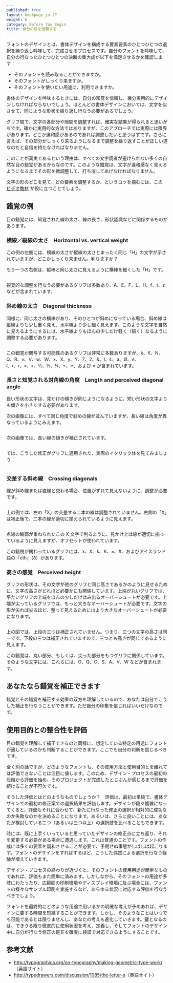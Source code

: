 ```yaml
---
published: true
layout: bookpage_ja-JP
weight: 6
category: Before You Begin
title: 自分の目を信頼する
---
```


フォントのデザインとは、書体デザインを構成する要素要素のひとつひとつの選択を繰り返し吟味して、完成させるプロセスです。自分のフォントを吟味して、自分の行なったひとつひとつの決断の集大成が以下を満足させるかを確認します：

* そのフォントを読み取ることができますか。
* そのフォントがしっくり来ますか。
* そのフォントを使いたい用途に、利用できますか。

書体のデザインを吟味するときには、自分の知覚を信頼し、幾分実用的にデザインしなければならないでしょう。ほとんどの書体デザインにおいては、文字を似させて、同じような形状を繰り返し行なう必要があるでしょう。

グリフ間で、文字の各部分や隙間を調整すれば、確実な結果が得られると思いがちです。確かに実用的な方法ではありますが、このアプローチでは実際には限界があります。どこか違和感があるのであれば調整したいと思うはずです。さらに言えば、その部分がしっくり来るようになるまで調整を繰り返すことが正しい道なのだと自信を持たなければなりません。

このことが真実であるという理由は、すべての文字読者が避けられない多くの自然な目の錯覚があるからなのです。このような錯覚は、文字が違和感なく見えるようになるまでその形を微調整して、打ち消してあげなければなりません。

文字の形のどこを見て、どの要素を調整するか、というコツを掴むには、この [ビデオ教材](https://vimeo.com/typereview/videos) が役に立つことでしょう。

## 錯覚の例

目の錯覚には、知覚された線の太さ、線の長さ、形状認識などに関係するものがあります。

### 横線／縦線の太さ　Horizontal vs. vertical weight

この例の左側には、横線の太さが縦線の太さとまったく同じ「H」の文字が示されていますが、どこかしっくり来ません。判りますか？

もう一つの右側は、縦棒と同じ太さに見えるように横棒を細くした「H」です。

<img src="../en-US/images/H_compensation2.png" alt>

視覚的な調整を行なう必要があるグリフは多数あり、A、E、F、L、H、f、t、z などが含まれています。

### 斜め線の太さ　Diagonal thickness

同様に、同じ太さの横棒があり、そのひとつが斜めになっている場合、斜め線は縦線よりも少し重く見え、水平線より少し細く見えます。このような文字を自然に見えるようにするには、水平線よりもほんの少しだけ軽く（細く）なるように調整する必要があります。

<img src="../en-US/images/Diag_illusion.png" alt>

この錯覚が関与する可能性のあるグリフは非常に多数ありますが、k、K、N、Q、R、v、V、w、W、x、X、y、Y、7、2、&amp;、ł、Ł、&oslash;、&Oslash;、&radic;、∕、&lsaquo;、&rsaquo;、&laquo;、&raquo;、½、⅓、¼、&le;、&ge;、および &times; が含まれています。

### 長さと知覚される対角線の角度　Length and perceived diagonal angle

長い形状の文字は、見かけの傾きが同じようになるように、短い形状の文字よりも傾きを小さくする必要があります。

次の画像には、すべて同じ角度で斜めの線が並んでいますが、長い線は角度が異なっているようにみえます。

<img src="../en-US/images/pdiag.png" alt>

次の画像では、長い線の傾きが補正されています。

<img src="../en-US/images/pdiag2.png" alt>

では、こうした修正がグリフに適用された、実際のイタリック体を見てみましょう：

<img src="../en-US/images/longer_less_slant.png" alt>

### 交差する斜め線　Crossing diagonals

線が斜め線または直線と交わる場合、位置がずれて見えないように、調整が必要です。

<img src="../en-US/images/compare-x.png" alt>

上の例では、左の「X」の交差する二本の線は調整されていません。右側の「X」は補正後で、二本の線が適切に揃えられているように見えます。

<img src="../en-US/images/myriad-x.png" alt>

点線の輪郭が重ねられたこの X 文字で判るように、見かけ上は線が適切に揃っているように見えますが、オフセットが使われています。

この錯視が関わっているグリフには、x、X、k、K、×、#、およびアイスランド語の「eth」（&eth;）があります。

### 高さの感覚　Perceived height

グリフの形状は、その文字が他のグリフと同じ高さであるかのように見せるために、文字の高さがどれほど必要かにも関係しています。上端が丸いグリフでは、平たいグリフの上端をほんの少しだけはみ出るオーバーシュートが必要です。上端が尖っているグリフでは、もっと大きなオーバーシュートが必要です。文字の形が尖れば尖るほど、整って見えるためにはより大きなオーバーシュートが必要になります。

<img src="../en-US/images/3Shapes.png" alt>

上の図では、上段の三つは補正されていません。つまり、三つの文字の高さは同一です。下段の三つは補正されていますので、三つとも高さが同じであるように見えます。

この錯覚は、丸い部分、もしくは、尖った部分をもつグリフに関係しています。そのような文字には、これらには、O、Q、C、S、A、V、W などが含まれます。

## あなたなら錯覚を補正できます

錯覚とその錯覚を補正する効果の双方を理解しているので、あなたは自分でこうした補正を行なうことができます。ただ自分の印象を信じればいいだけなのです。

## 使用目的との整合性を評価

目の錯覚を理解して補正できるのと同様に、想定している特定の用途にフォントが適しているのかも判断することができます。ここでも自分の判断を信じるべきです。

全く別の話ですが、どのようなフォントも、その使用方法と使用目的とを離れては評価できないことは注目に値します。このため、デザイン・プロセスの最初の段階から評価を始め、そのプロジェクトが完成したとじぶんが感じるまで評価を続けることが不可欠です。

そうした評価とはどのようなものでしょうか？　評価は、最初は単純で、書体デザインでの最初の修正案での選択結果を評価します。デザインが段々複雑になってくると、評価もそれに合わせて、新たに行なった修正の選択が相対的に成功なのか失敗なのかを決めることになります。あるいは、さらに良いことには、あなたが検討している二つ（あるいは三つ以上）の選択肢を比べることもできます。

時には、既に上手くいっていると思っていたデザインの修正点に立ち返り、それを変更する必要がある場合に遭遇します。これは普通のことです。フォントの作成には多くの要素を調和させることが必要で、予期せぬ事態がしばしば起こります。フォントのデザインをすればするほど、こうした偶然による選択を行なう経験が増えていきます。

デザイン・プロセスの終わりが近づくと、そのフォントの使用用途が簡単なものであれば、評価もまた簡単に済みます。しかしながら、そのフォントの用途が多岐にわたったり、広範囲の印刷環境やディスプレイ環境に及ぶ場合には、フォントの様々なサンプル印刷を実施するなど、あらゆる状況に対応する評価を行なうべきでしょう。

フォントを最終的にどのような用途で用いるかの明確な考えが予めあれば、デザインに要する時間を短縮することができます。しかし、そのようなことはいつでも可能であるとは限りませんし、あなたの考えも進化していきます。鍵となるのは、できうる限り徹底的に使用状況を考え、定義し、そしてフォントのデザイン中に自分が行なう修正の是非を確実に検証で対応できるようにすることです。

## 参考文献

* <http://typographica.org/on-typography/making-geometric-type-work/>（英語サイト）
* <http://typedrawers.com/discussion/1085/the-letter-s>（英語サイト）
